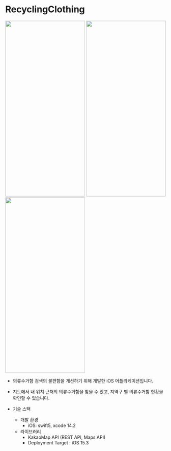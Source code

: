 # RecyclingClothing

<img src="https://github.com/Lyla3/RecyclingClothing/assets/125568161/81fe986f-a601-4a51-8b95-c6a62154da09"  width="250" height="550"> <img src="https://github.com/Lyla3/RecyclingClothing/assets/125568161/bfe4e320-5272-4d1e-9202-96e41f87b6e1"  width="250" height="550"> <img src="https://github.com/Lyla3/RecyclingClothing/assets/125568161/46d7027b-104f-40de-b1ba-91c1ae648896"  width="250" height="550">

- 의류수거함 검색의 불편함을 개선하기 위해 개발한 iOS 어플리케이션입니다. 
- 지도에서 내 위치 근처의 의류수거함을 찾을 수 있고, 지역구 별 의류수거함 현황을 확인할 수 있습니다. 

- 기술 스택 
  - 개발 환경
    - iOS: swift5, xcode 14.2
  - 라이브러리
    - KakaoMap API (REST API, Maps API)
    - Deployment Target : iOS 15.3
